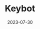 ---
title: Keybot
description: Discord connected IoT device, designed to be used in a shared workspace where only a single key is available.
emoji: 🔑
date: 2023-07-30
year: 2023
links:
    GitHub: https://github.com/mstcgalis/Keybot
    Research: https://www.are.na/daniel-galis/key-bot-project
    Post: /posts/keybot
image: /posts/attachments/key-bot_installed.jpg
tags:
    - tools
    - IoT
    - 3D
---